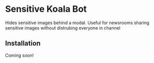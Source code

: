 # Sensitive Koala Bot

Hides sensitive images behind a modal. Useful for newsrooms sharing sensitive images without distrubing everyone in channel

## Installation

Coming soon!
